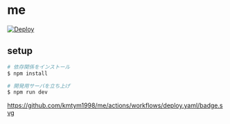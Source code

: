 # me

[![Deploy](https://github.com/kmtym1998/me/actions/workflows/deploy.yaml/badge.svg)](https://github.com/kmtym1998/me/actions/workflows/deploy.yaml)

## setup

```sh
# 依存関係をインストール
$ npm install

# 開発用サーバを立ち上げ
$ npm run dev
```

https://github.com/kmtym1998/me/actions/workflows/deploy.yaml/badge.svg
